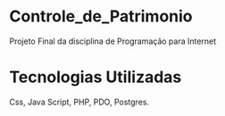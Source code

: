 # Controle_de_Patrimonio
Projeto Final da disciplina de Programação para Internet

# Tecnologias Utilizadas
 Css, Java Script, PHP, PDO, Postgres.
